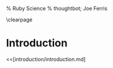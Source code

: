 % Ruby Science
% thoughtbot; Joe Ferris

\clearpage

# Introduction

<<[introduction/introduction.md]
